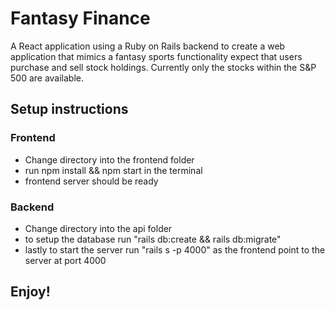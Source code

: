 # Fantasy Finance

A React application using a Ruby on Rails backend to create a web application that mimics a fantasy sports functionality expect that users purchase and sell stock holdings. Currently only the stocks within the S&P 500 are available.

## Setup instructions

### Frontend
* Change directory into the frontend folder
* run npm install && npm start in the terminal
* frontend server should be ready


### Backend
* Change directory into the api folder
* to setup the database run "rails db:create && rails db:migrate"
* lastly to start the server run "rails s -p 4000" as the frontend point to the server at port 4000

## Enjoy!
